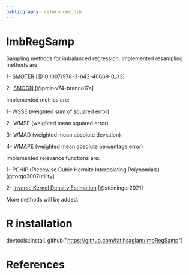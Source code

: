 ```yaml
---
bibliography: references.bib
---
```


# ImbRegSamp

Sampling methods for imbalanced regression. Implemented resampling methods are:

1- [SMOTER](https://link.springer.com/chapter/10.1007/978-3-642-40669-0_33) [@10.1007/978-3-642-40669-0_33]

2- [SMOGN](https://proceedings.mlr.press/v74/branco17a) [@pmlr-v74-branco17a]

Implemented metrics are:

1- WSSE (weighted sum of squared error)

2- WMSE (weighted mean squared error)

3- WMAD (weighted mean absolute deviation)

4- WMAPE (weighted mean absolute percentage error)

Implemented relevance functions are:

1- PCHIP (Piecewise Cubic Hermite Interpolating Polynomials) [@torgo2007utility]

2- [Inverse Kernel Density Estimation](https://link.springer.com/article/10.1007/s10994-021-06023-5) [@steininger2021]

More methods will be added.

# R installation

devtools::install_github("<https://github.com/fatihsaglam/ImbRegSamp>")

# References
